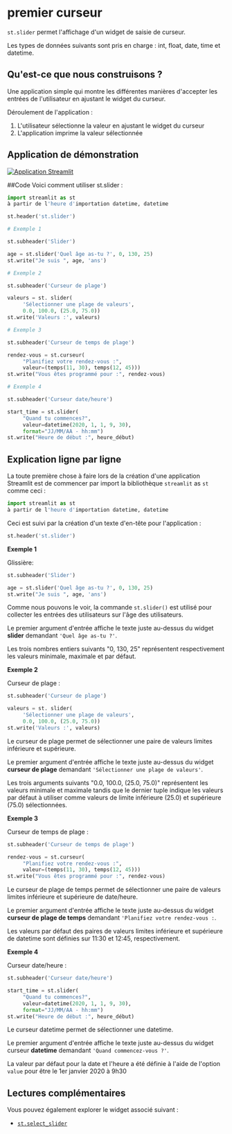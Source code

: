 # premier curseur

`st.slider` permet l'affichage d'un widget de saisie de curseur.

Les types de données suivants sont pris en charge : int, float, date, time et datetime.

## Qu'est-ce que nous construisons ?

Une application simple qui montre les différentes manières d'accepter les entrées de l'utilisateur en ajustant le widget du curseur.

Déroulement de l'application :
1. L'utilisateur sélectionne la valeur en ajustant le widget du curseur
2. L'application imprime la valeur sélectionnée

## Application de démonstration

[![Application Streamlit](https://static.streamlit.io/badges/streamlit_badge_black_white.svg)](https://share.streamlit.io/dataprofessor/st.slider/)


##Code
Voici comment utiliser st.slider :

```python
import streamlit as st
à partir de l'heure d'importation datetime, datetime

st.header('st.slider')

# Exemple 1

st.subheader('Slider')

age = st.slider('Quel âge as-tu ?', 0, 130, 25)
st.write("Je suis ", age, 'ans')

# Exemple 2

st.subheader('Curseur de plage')

valeurs = st. slider(
     'Sélectionner une plage de valeurs',
     0.0, 100.0, (25.0, 75.0))
st.write('Valeurs :', valeurs)

# Exemple 3

st.subheader('Curseur de temps de plage')

rendez-vous = st.curseur(
     "Planifiez votre rendez-vous :",
     valeur=(temps(11, 30), temps(12, 45)))
st.write("Vous êtes programmé pour :", rendez-vous)

# Exemple 4

st.subheader('Curseur date/heure')

start_time = st.slider(
     "Quand tu commences?",
     valeur=datetime(2020, 1, 1, 9, 30),
     format="JJ/MM/AA - hh:mm")
st.write("Heure de début :", heure_début)

```

## Explication ligne par ligne
La toute première chose à faire lors de la création d'une application Streamlit est de commencer par import la bibliothèque `streamlit` as `st` comme ceci :
```python
import streamlit as st
à partir de l'heure d'importation datetime, datetime
```

Ceci est suivi par la création d'un texte d'en-tête pour l'application :
```python
st.header('st.slider')
```

**Exemple 1**

Glissière:

```python
st.subheader('Slider')

age = st.slider('Quel âge as-tu ?', 0, 130, 25)
st.write("Je suis ", age, 'ans')
```

Comme nous pouvons le voir, la commande `st.slider()`
est utilisé pour collecter les entrées des utilisateurs sur l'âge des utilisateurs.

Le premier argument d'entrée affiche le texte juste au-dessus du widget **slider** demandant `'Quel âge as-tu ?'`.

Les trois nombres entiers suivants "0, 130, 25" représentent respectivement les valeurs minimale, maximale et par défaut.

**Exemple 2**

Curseur de plage :

```python
st.subheader('Curseur de plage')

valeurs = st. slider(
     'Sélectionner une plage de valeurs',
     0.0, 100.0, (25.0, 75.0))
st.write('Valeurs :', valeurs)
```

Le curseur de plage permet de sélectionner une paire de valeurs limites inférieure et supérieure.

Le premier argument d'entrée affiche le texte juste au-dessus du widget **curseur de plage** demandant `'Sélectionner une plage de valeurs'`.

Les trois arguments suivants "0.0, 100.0, (25.0, 75.0)" représentent les valeurs minimale et maximale tandis que le dernier tuple indique les valeurs par défaut à utiliser comme valeurs de limite inférieure (25.0) et supérieure (75.0) sélectionnées.

**Exemple 3**

Curseur de temps de plage :

```python
st.subheader('Curseur de temps de plage')

rendez-vous = st.curseur(
     "Planifiez votre rendez-vous :",
     valeur=(temps(11, 30), temps(12, 45)))
st.write("Vous êtes programmé pour :", rendez-vous)
```

Le curseur de plage de temps permet de sélectionner une paire de valeurs limites inférieure et supérieure de date/heure.

Le premier argument d'entrée affiche le texte juste au-dessus du widget **curseur de plage de temps** demandant `'Planifiez votre rendez-vous :`.

Les valeurs par défaut des paires de valeurs limites inférieure et supérieure de datetime sont définies sur 11:30 et 12:45, respectivement.

**Exemple 4**

Curseur date/heure :

```python
st.subheader('Curseur date/heure')

start_time = st.slider(
     "Quand tu commences?",
     valeur=datetime(2020, 1, 1, 9, 30),
     format="JJ/MM/AA - hh:mm")
st.write("Heure de début :", heure_début)
```

Le curseur datetime permet de sélectionner une datetime.

Le premier argument d'entrée affiche le texte juste au-dessus du widget curseur **datetime** demandant `'Quand commencez-vous ?'`.

La valeur par défaut pour la date et l'heure a été définie à l'aide de l'option `value` pour être le 1er janvier 2020 à 9h30

## Lectures complémentaires
Vous pouvez également explorer le widget associé suivant :
- [`st.select_slider`](https://docs.streamlit.io/library/api-reference/widgets/st.select_slider)